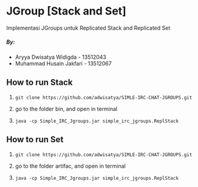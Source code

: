 # JGroup [Stack and Set]
Implementasi JGroups untuk Replicated Stack and Replicated Set

##### By:
* Aryya Dwisatya Widigda - 13512043
* Muhammad Husain Jakfari - 13512067

## How to run Stack

 1.     git clone https://github.com/adwisatya/SIMLE-IRC-CHAT-JGROUPS.git
 2. go to the folder bin, and open in terminal
 3.     java -cp Simple_IRC_Jgroups.jar simple_irc_jgroups.ReplStack 

## How to run Set

 1.     git clone https://github.com/adwisatya/SIMLE-IRC-CHAT-JGROUPS.git
 2. go to the folder artifac, and open in terminal
 3.     java -cp Simple_IRC_Jgroups.jar simple_irc_jgroups.ReplStack 